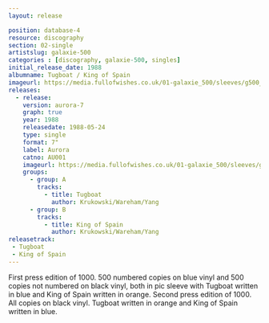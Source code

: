 ```yaml
---
layout: release

position: database-4
resource: discography
section: 02-single
artistslug: galaxie-500
categories : [discography, galaxie-500, singles]
initial_release_date: 1988
albumname: Tugboat / King of Spain
imageurl: https://media.fullofwishes.co.uk/01-galaxie_500/sleeves/g500_tugboat_a001.jpg
releases:
  - release:
    version: aurora-7
    graph: true
    year: 1988
    releasedate: 1988-05-24
    type: single
    format: 7"
    label: Aurora
    catno: AU001
    imageurl: https://media.fullofwishes.co.uk/01-galaxie_500/sleeves/g500_tugboat_a001.jpg
    groups:
      - group: A
        tracks:
          - title: Tugboat
            author: Krukowski/Wareham/Yang
      - group: B
        tracks:
          - title: King of Spain
            author: Krukowski/Wareham/Yang
releasetrack:
 - Tugboat
 - King of Spain
---
```

First press edition of 1000. 500 numbered copies on blue vinyl and 500 copies not numbered on black vinyl, both in pic sleeve with Tugboat written in blue and King of Spain written in orange.
Second press edition of 1000. All copies on black vinyl. Tugboat written in orange and King of Spain written in blue.
